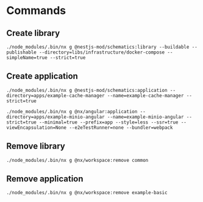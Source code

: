 # Commands

## Create library

```
./node_modules/.bin/nx g @nestjs-mod/schematics:library --buildable --publishable --directory=libs/infrastructure/docker-compose --simpleName=true --strict=true
```

## Create application

```
./node_modules/.bin/nx g @nestjs-mod/schematics:application --directory=apps/example-cache-manager --name=example-cache-manager --strict=true

./node_modules/.bin/nx g @nx/angular:application --directory=apps/example-minio-angular --name=example-minio-angular --strict=true --minimal=true --prefix=app --style=less --ssr=true --viewEncapsulation=None --e2eTestRunner=none --bundler=webpack
```

## Remove library

```
./node_modules/.bin/nx g @nx/workspace:remove common
```

## Remove application

```
./node_modules/.bin/nx g @nx/workspace:remove example-basic
```
